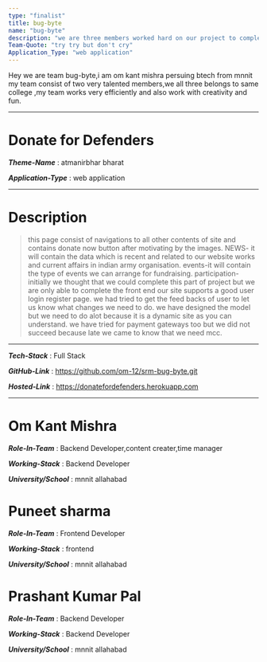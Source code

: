 ```yaml
---
type: "finalist"                   
title: bug-byte
name: "bug-byte"
description: "we are three members worked hard on our project to complete it.we are pesuing btech from mnnit "
Team-Quote: "try try but don't cry"
Application_Type: "web application"
---
```



Hey we are team bug-byte,i am om kant mishra persuing btech from mnnit my team consist of two very talented members,we all three belongs to same college ,my team works very efficiently and also work with creativity and fun.

---

# Donate for Defenders

_**Theme-Name**_ : atmanirbhar bharat

_**Application-Type**_ : web application

---

# Description

> this page consist of navigations to all other contents of site and contains donate now button after motivating by the images. NEWS- it will contain the data which is recent and related to our website works and current affairs in indian army organisation. events-it will contain the type of events we can arrange for fundraising. participation-initially we thought that we could complete this part of project but we are only able to complete the front end our site supports a good user login register page. we had tried to get the feed backs of user to let us know what changes we need to do. we have designed the model but we need to do alot because it is a dynamic site as you can understand. we have tried for payment gateways too but we did not succeed because late we came to know that we need mcc.


---

_**Tech-Stack**_  :  Full Stack

_**GitHub-Link**_ :  https://github.com/om-12/srm-bug-byte.git

_**Hosted-Link**_ :  https://donatefordefenders.herokuapp.com


---


# Om Kant Mishra

_**Role-In-Team**_  : Backend Developer,content creater,time manager

_**Working-Stack**_ : Backend Developer

_**University/School**_ : mnnit allahabad


# Puneet sharma

_**Role-In-Team**_  : Frontend Developer

_**Working-Stack**_ : frontend

_**University/School**_ : mnnit allahabad


# Prashant Kumar Pal

_**Role-In-Team**_  : Backend Developer

_**Working-Stack**_ : Backend Developer

_**University/School**_ : mnnit allahabad
